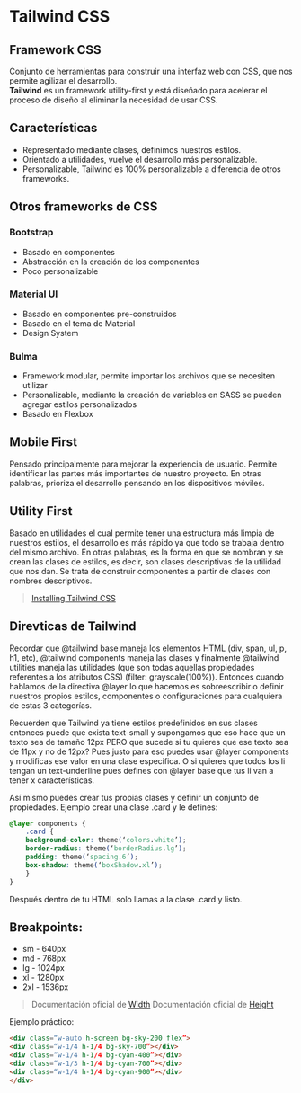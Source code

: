 # Tailwind CSS

## Framework CSS

Conjunto de herramientas para construir una interfaz web con CSS, que nos permite agilizar el desarrollo.  
**Tailwind** es un framework utility-first y está diseñado para acelerar el proceso de diseño al eliminar la necesidad de usar CSS.

## Características

* Representado mediante clases, definimos nuestros estilos.
* Orientado a utilidades, vuelve el desarrollo más personalizable.
* Personalizable, Tailwind es 100% personalizable a diferencia de otros frameworks.

## Otros frameworks de CSS

### Bootstrap

* Basado en componentes
* Abstracción en la creación de los componentes
* Poco personalizable

### Material UI

* Basado en componentes pre-construidos
* Basado en el tema de Material
* Design System

### Bulma

* Framework modular, permite importar los archivos que se necesiten utilizar
* Personalizable, mediante la creación de variables en SASS se pueden agregar estilos personalizados
* Basado en Flexbox

## Mobile First

Pensado principalmente para mejorar la experiencia de usuario. Permite identificar las partes más importantes de nuestro proyecto. En otras palabras, prioriza el desarrollo pensando en los dispositivos móviles.

## Utility First

Basado en utilidades el cual permite tener una estructura más limpia de nuestros estilos, el desarrollo es más rápido ya que todo se trabaja dentro del mismo archivo. En otras palabras, es la forma en que se nombran y se crean las clases de estilos, es decir, son clases descriptivas de la utilidad que nos dan. Se trata de construir componentes a partir de clases con nombres descriptivos.

> [Installing Tailwind CSS](https://tailwindcss.com/docs/installation)

## Direvticas de Tailwind

Recordar que @tailwind base maneja los elementos HTML (div, span, ul, p, h1, etc), @tailwind components maneja las clases y finalmente @tailwind utilities maneja las utilidades (que son todas aquellas propiedades referentes a los atributos CSS) (filter: grayscale(100%)).
Entonces cuando hablamos de la directiva @layer lo que hacemos es sobreescribir o definir nuestros propios estilos, componentes o configuraciones para cualquiera de estas 3 categorías.

Recuerden que Tailwind ya tiene estilos predefinidos en sus clases entonces puede que exista text-small y supongamos que eso hace que un texto sea de tamaño 12px PERO que sucede si tu quieres que ese texto sea de 11px y no de 12px?
Pues justo para eso puedes usar @layer components y modificas ese valor en una clase especifica. O si quieres que todos los li tengan un text-underline pues defines con @layer base que tus li van a tener x características.

Así mismo puedes crear tus propias clases y definir un conjunto de propiedades.
Ejemplo crear una clase .card y le defines:

~~~css
@layer components {
    .card {
    background-color: theme(‘colors.white’);
    border-radius: theme(‘borderRadius.lg’);
    padding: theme(‘spacing.6’);
    box-shadow: theme(‘boxShadow.xl’);
    }
}
~~~

Después dentro de tu HTML solo llamas a la clase .card y listo.

## Breakpoints:

* sm - 640px
* md - 768px
* lg - 1024px
* xl - 1280px
* 2xl - 1536px

> Documentación oficial de [Width](https://tailwindcss.com/docs/width)
> Documentación oficial de [Height](https://tailwindcss.com/docs/Height)

Ejemplo práctico:

~~~html
<div class=“w-auto h-screen bg-sky-200 flex”>
<div class=“w-1/4 h-1/4 bg-sky-700”></div>
<div class=“w-1/4 h-1/4 bg-cyan-400”></div>
<div class=“w-1/3 h-1/4 bg-cyan-700”></div>
<div class=“w-1/4 h-1/4 bg-cyan-900”></div>
</div>
~~~

